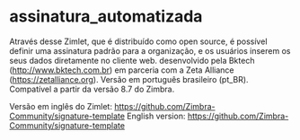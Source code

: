 # assinatura_automatizada
Através desse Zimlet, que é distribuído como open source, é possível definir uma assinatura padrão para a organização, e os usuários inserem os seus dados diretamente no cliente web. desenvolvido pela Bktech (http://www.bktech.com.br) em parceria com a Zeta Alliance (https://zetalliance.org). Versão em português brasileiro (pt_BR). Compatível a partir da versão 8.7 do Zimbra.

Versão em inglês do Zimlet: https://github.com/Zimbra-Community/signature-template
English version: https://github.com/Zimbra-Community/signature-template
